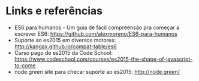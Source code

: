 # Links e referências

- ES6 para humanos - Um guia de fácil compreensão pra começar a escrever ES6: https://github.com/alexmoreno/ES6-para-humanos
- Suporte ao es2015 em diversos motores: http://kangax.github.io/compat-table/es6
- Curso pago de es2015 da Code School: https://www.codeschool.com/courses/es2015-the-shape-of-javascript-to-come
- node.green site para checar suporte ao es2015: http://node.green/ 